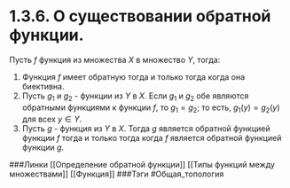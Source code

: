 # 1.3.6. О существовании обратной функции.
Пусть $f$ функция из множества $X$ в множество $Y$, тогда:
1. Функция $f$ имеет обратную тогда и только тогда когда она биективна.
2. Пусть $g_1$ и $g_2$ - функции из $Y$ в $X$. Если $g_1$ и $g_2$ обе являются обратными функциями к функции $f$, то $g_1=g_2$; то есть, $g_1(y)=g_2(y)$ для всех $y\in Y$.
3. Пусть $g$ - функция из $Y$ в $X$. Тогда $g$ является обратной функцией функции $f$ тогда и только тогда когда $f$ является обратной функцией функции $g$.

###Линки [[Определение обратной функции]] [[Типы функций между множествами]] [[Функция]]
###Тэги 
 #Общая_топология